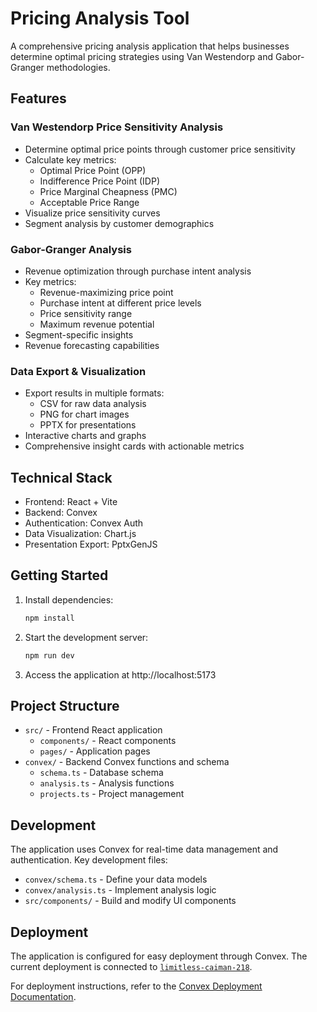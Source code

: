 # Pricing Analysis Tool

A comprehensive pricing analysis application that helps businesses determine optimal pricing strategies using Van Westendorp and Gabor-Granger methodologies.

## Features

### Van Westendorp Price Sensitivity Analysis
- Determine optimal price points through customer price sensitivity
- Calculate key metrics:
  - Optimal Price Point (OPP)
  - Indifference Price Point (IDP)
  - Price Marginal Cheapness (PMC)
  - Acceptable Price Range
- Visualize price sensitivity curves
- Segment analysis by customer demographics

### Gabor-Granger Analysis
- Revenue optimization through purchase intent analysis
- Key metrics:
  - Revenue-maximizing price point
  - Purchase intent at different price levels
  - Price sensitivity range
  - Maximum revenue potential
- Segment-specific insights
- Revenue forecasting capabilities

### Data Export & Visualization
- Export results in multiple formats:
  - CSV for raw data analysis
  - PNG for chart images
  - PPTX for presentations
- Interactive charts and graphs
- Comprehensive insight cards with actionable metrics

## Technical Stack

- Frontend: React + Vite
- Backend: Convex
- Authentication: Convex Auth
- Data Visualization: Chart.js
- Presentation Export: PptxGenJS

## Getting Started

1. Install dependencies:
   ```bash
   npm install
   ```

2. Start the development server:
   ```bash
   npm run dev
   ```

3. Access the application at http://localhost:5173

## Project Structure

- `src/` - Frontend React application
  - `components/` - React components
  - `pages/` - Application pages
- `convex/` - Backend Convex functions and schema
  - `schema.ts` - Database schema
  - `analysis.ts` - Analysis functions
  - `projects.ts` - Project management

## Development

The application uses Convex for real-time data management and authentication. Key development files:

- `convex/schema.ts` - Define your data models
- `convex/analysis.ts` - Implement analysis logic
- `src/components/` - Build and modify UI components

## Deployment

The application is configured for easy deployment through Convex. The current deployment is connected to [`limitless-caiman-218`](https://dashboard.convex.dev/d/limitless-caiman-218).

For deployment instructions, refer to the [Convex Deployment Documentation](https://docs.convex.dev/production/).
